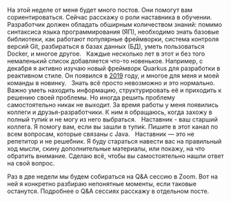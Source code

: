 На этой неделе от меня будет много постов. Они помогут вам сориентироваться. Сейчас расскажу о роли наставника в обучении.
  
Разработчик должен обладать обширным количеством знаний: помимо синтаксиса языка программирования (ЯП), необходимо знать базовые библиотеки, как работают популярные фреймворки, система контроля версий Git, разбираться в базах данных (БД), уметь пользоваться Docker, и многое другое.
  
Каждые несколько лет в этот и без того немаленький список добавляется что-то новенькое. Например, с декабря я активно изучаю новый фреймворк Quarkus для разработки в реактивном стиле. Он появился в [2019](2019.md) году, и многое для меня и моей команды в новинку.
  
Знать всё просто невозможно и это нормально. Важно уметь находить информацию, структурировать её и приходить к решению своей проблемы. Но иногда решить проблему самостоятельно никак не выходит. За время работы у меня появились коллеги и друзья-разработчики. К ним я обращаюсь, когда захожу в полный тупи́к и не могу из него выбраться.
  
Наставник - ваш старший коллега. Я помогу вам, если вы зашли в тупи́к. Пишите в этот канал по всем вопросам, которые связаны с Java.
  
Наставник — это не репетитор и не решебник. Я буду стараться навести вас на правильный ход мысли, скину дополнительные материалы, или покажу, на что обратить внимание. Сделаю всё, чтобы вы самостоятельно нашли ответ на свой вопрос.

Раз в две недели мы будем собираться на Q&A сессию в Zoom. Вот на ней я конкретно разбираю непонятные моменты, если таковые останутся. Подробнее о Q&A сессиях расскажу в отдельном посте.

